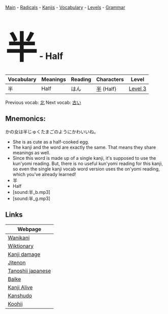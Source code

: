 <style> bigfont {font-size: 100px}</style>
[Main](../README.md) -
[Radicals](../radicals.md) -
[Kanjis](../kanjis.md) -
[Vocabulary](../vocabulary.md) -
[Levels](../levels.md) -
[Grammar](../grammar.md)
# <bigfont> 半</bigfont> - Half 

| Vocabulary | Meanings | Reading | Characters | Level |
| --- | --- | --- | --- | --- |
| 半 | Half | はん |  [半](../kanjis/半.md) (Half) | [Level 3](../levels/wk_level3.md) |

Previous vocab: [北](北.md) Next vocab: [古い](古い.md) 

## Mnemonics:
かの女は半じゅくたまごのようにかわいいね。
* She is as cute as a half-cooked egg.
* The kanji and the word are exactly the same. That means they share meanings as well.
* Since this word is made up of a single kanji, it's supposed to use the kun'yomi reading. But, there is no useful kun'yomi reading for this kanji, so even the single kanji vocab word version uses the on'yomi reading, which you've already learned!
* 半
* Half
* [sound:半_b.mp3]
* [sound:半_g.mp3]


## Links 

| Webpage |
| --- |
| [Wanikani          ](https://www.wanikani.com/kanji/半) |
| [Wiktionary        ](https://en.wiktionary.org/wiki/半) |
| [Kanji damage      ](http://www.kanjidamage.com/kanji/search?utf8=✓&q=半) |
| [Jitenon           ](https://jitenon.com/kanji/半) |
| [Tanoshii japanese ](https://www.tanoshiijapanese.com/dictionary/kanji.cfm?k=半) |
| [Baike             ](https://baike.baidu.com/item/半) |
| [Kanji Alive       ](https://app.kanjialive.com/半) |
| [Kanshudo          ](https://www.kanshudo.com/searchmn?q=半) |
| [Koohii            ](https://kanji.koohii.com/study/kanji/半) |
